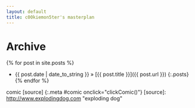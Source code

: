 ```yaml
---
layout: default
title: c00kiemon5ter's masterplan
---
```

Archive
=======
{% for post in site.posts %}
* <span>{{ post.date | date_to_string }}</span> &#187; [{{ post.title }}]({{ post.url }})
{:.posts}
{% endfor %}

comic [source]
{:.meta #comic onclick="clickComic()"}
[source]: http://www.explodingdog.com "exploding dog"
